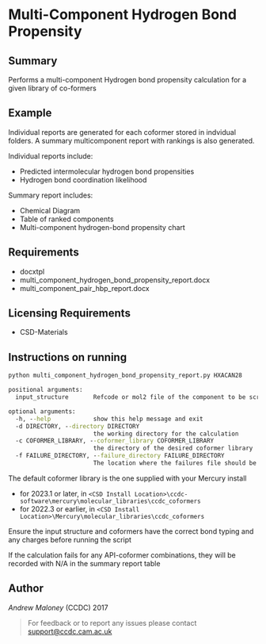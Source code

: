 # Multi-Component Hydrogen Bond Propensity

## Summary

Performs a multi-component Hydrogen bond propensity calculation for a given library of co-formers

## Example

Individual reports are generated for each coformer stored in indvidual folders. A summary multicomponent report with rankings is also generated.

Individual reports include:

- Predicted intermolecular hydrogen bond propensities
- Hydrogen bond coordination likelihood

Summary report includes:

- Chemical Diagram
- Table of ranked components
- Multi-component hydrogen-bond propensity chart

## Requirements

- docxtpl
- multi_component_hydrogen_bond_propensity_report.docx
- multi_component_pair_hbp_report.docx
  
## Licensing Requirements

- CSD-Materials

## Instructions on running

```cmd
python multi_component_hydrogen_bond_propensity_report.py HXACAN28
```

```cmd
positional arguments:
  input_structure       Refcode or mol2 file of the component to be screened

optional arguments:
  -h, --help            show this help message and exit
  -d DIRECTORY, --directory DIRECTORY
                        the working directory for the calculation
  -c COFORMER_LIBRARY, --coformer_library COFORMER_LIBRARY
                        the directory of the desired coformer library
  -f FAILURE_DIRECTORY, --failure_directory FAILURE_DIRECTORY
                        The location where the failures file should be generated
```

The default coformer library is the one supplied with your Mercury install

- for 2023.1 or later, in ```<CSD Install Location>\ccdc-software\mercury\molecular_libraries\ccdc_coformers```
- for 2022.3 or earlier, in ```<CSD Install Location>\Mercury\molecular_libraries\ccdc_coformers```

Ensure the input structure and coformers have the correct bond typing and any charges before running the script

If the calculation fails for any API-coformer combinations, they will be recorded with N/A in the summary report table

## Author

_Andrew Maloney_ (CCDC) 2017

> For feedback or to report any issues please contact [support@ccdc.cam.ac.uk](mailto:support@ccdc.cam.ac.uk)

